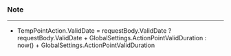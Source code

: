 
### Note
---
- TempPointAction.ValidDate = requestBody.ValidDate ? requestBody.ValidDate + GlobalSettings.ActionPointValidDuration : now() + GlobalSettings.ActionPointValidDuration 